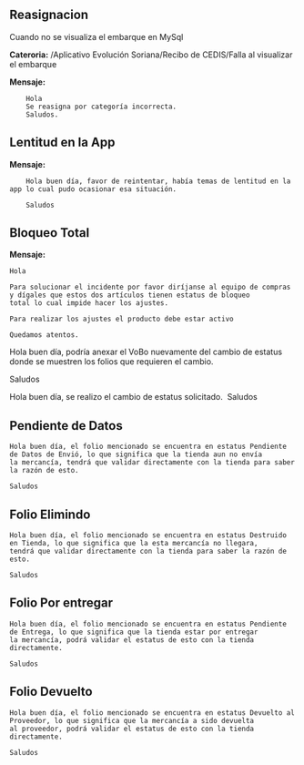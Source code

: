 
## Reasignacion

Cuando no se visualiza el embarque en MySql

**Cateroria:** /Aplicativo Evolución Soriana/Recibo de CEDIS/Falla al visualizar el embarque 

**Mensaje:**

        Hola
        Se reasigna por categoría incorrecta.
        Saludos.


## Lentitud en la App

**Mensaje:**

        Hola buen día, favor de reintentar, había temas de lentitud en la app lo cual pudo ocasionar esa situación.
        ‌
        ‌Saludos


## Bloqueo Total

**Mensaje:**

    Hola

    Para solucionar el incidente por favor diríjanse al equipo de compras y dígales que estos dos artículos tienen estatus de bloqueo 
    total lo cual impide hacer los ajustes.

    Para realizar los ajustes el producto debe estar activo

    Quedamos atentos.




Hola buen día, podría anexar el VoBo nuevamente del cambio de estatus donde se muestren los folios que requieren el cambio.

Saludos


Hola buen día, se realizo el cambio de estatus solicitado.
‌
‌Saludos



## Pendiente de Datos

    Hola buen día, el folio mencionado se encuentra en estatus Pendiente de Datos de Envió, lo que significa que la tienda aun no envía 
    la mercancía, tendrá que validar directamente con la tienda para saber la razón de esto.

    Saludos

## Folio Elimindo

    Hola buen día, el folio mencionado se encuentra en estatus Destruido en Tienda, lo que significa que la esta mercancía no llegara, 
    tendrá que validar directamente con la tienda para saber la razón de esto.

    Saludos

## Folio Por entregar

    Hola buen día, el folio mencionado se encuentra en estatus Pendiente de Entrega, lo que significa que la tienda estar por entregar 
    la mercancía, podrá validar el estatus de esto con la tienda directamente.

    Saludos

## Folio  Devuelto

    Hola buen día, el folio mencionado se encuentra en estatus Devuelto al Proveedor, lo que significa que la mercancía a sido devuelta 
    al proveedor, podrá validar el estatus de esto con la tienda directamente.

    Saludos